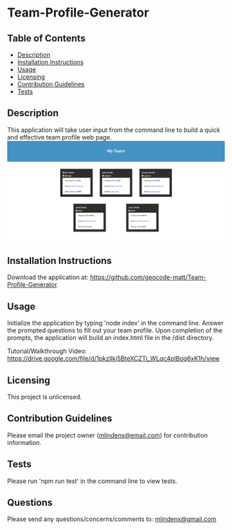 # Team-Profile-Generator

  ## Table of Contents
  * [Description](#description)
  * [Installation Instructions](#installation-instructions)
  * [Usage](#usage)
  * [Licensing](#licensing)
  * [Contribution Guidelines](#contribution-guidelines)
  * [Tests](#tests)
  
  ## Description
  This application will take user input from the command line to build a quick and effective team profile web page.
    <img src="./screenshot.png">

  ## Installation Instructions
  Download the application at: https://github.com/geocode-matt/Team-Profile-Generator.

  ## Usage
  Initialize the application by typing 'node index' in the command line. Answer the prompted questions to fill out your team profile. Upon completion of the prompts, the application will build an index.html file in the /dist directory.

  Tutorial/Walkthrough Video: https://drive.google.com/file/d/1pkzlIkj5BteXCZTi_WLqc4plBoq6xK1h/view
  
  ## Licensing
  This project is unlicensed.

  ## Contribution Guidelines
  Please email the project owner (mlindenx@email.com) for contribution information. 

  ## Tests  
  Please run 'npm run test' in the command line to view tests.

  ## Questions
  Please send any questions/concerns/comments to: mlindenx@gmail.com
